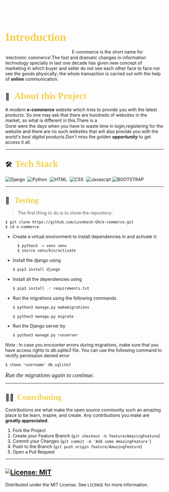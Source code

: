 # <span style="color:#fff; font-family: 'Bebas Neue'; font-size: 2em;">**Shopify** </span>

## <span style="color: #f2cf4a; font-family: Babas; font-size: 1.7em;">Introduction
</span>

<span style="color:#fff; font-family: 'Bebas Neue'; font-size: 1.1em;">***Shopify*** is a e-commerce website.
</span>
E-commerce is the short name for ‘electronic commerce’.The fast and dramatic changes in information technology specially in last one decade has given new concept of marketing in which buyer and seller do not see each other face to face nor see the goods physically; the whole transaction is carried out with the help of **online** communication.    
## 🔭 &nbsp; <span style="color: #f2cf4a; font-family: Babas; font-size: 1.4em;">About this Project
</span>

A modern **e-commerce** website which tries to 
provide you with the latest products. So one may ask that there are hundreds of websites in the market, so what is different in this.There is a<span style="color:#fff; font-family: 'Bebas Neue'; font-size: 1.1em;"> catch in this my friend.
</span><br>
Gone were the days when you have to waste time in login,registering for the website and there are no such websites that will also provide you with the *world's best digital* products.Don't miss the golden ***opportunity*** to get access it all.

----

## 🛠 &nbsp;<span style="color: #f2cf4a; font-family: Babas; font-size: 1.4em;">Tech Stack
</span>


![Django](https://img.shields.io/badge/django%20-%23092E20.svg?&style=for-the-badge&logo=django&logoColor=white)&nbsp;
![Python](https://img.shields.io/badge/python%20-%2314354C.svg?&style=for-the-badge&logo=python&logoColor=white)&nbsp;
![HTML](https://img.shields.io/badge/html5%20-%23E34F26.svg?&style=for-the-badge&logo=html5&logoColor=white)&nbsp;
![CSS](https://img.shields.io/badge/css3%20-%231572B6.svg?&style=for-the-badge&logo=css3&logoColor=white)&nbsp;
![Javascipt](https://img.shields.io/badge/javascript%20-%23323330.svg?&style=for-the-badge&logo=javascript&logoColor=%23F7DF1E)
![BOOTSTRAP](https://img.shields.io/badge/Bootstrap-563D7C?style=for-the-badge&logo=bootstrap&logoColor=white)

----
## 💼 &nbsp; <span style="color: #f2cf4a; font-family: Babas; font-size: 1.2em;">Testing
</span>



>The first thing to do is to clone the repository:

```sh
$ git clone https://github.com/Lovekesh-GH/e-commerce.git
$ cd e-commerce
```


- Create a virtual environment to install dependencies in and activate it:
  ```sh
    $ python3 -m venv venv
    $ source venv/bin/activate
    ```

- Install the django using
    ```sh
    $ pip3 install django
    ```

- Install all the dependencies using
    ```sh
    $ pip3 install -r requirements.txt
    ```
-  Run the migrations using the following commands         
    ```sh
    $ python3 manage.py makemigrations
    ```
    ```sh
    $ python3 manage.py migrate
    ```
- Run the Django server by
    ```sh
    $ python3 manage.py runserver
    ```

*Note :*  In case you encounter errors during migrations, make sure that you have access rights to *db.sqlite3* file. You can use the following command to rectify permission denied error
```sh
$ chown *username* db.sqlite3
```

<span style="font-family: times, serif; font-size:14pt; font-style:italic">Run the migrations again to continue. </span>

----
<!-- CONTRIBUTING -->

## 🤝🏻 &nbsp;<span style="color: #f2cf4a; font-family: Babas; font-size: 1.2em;">Contributing
</span>

Contributions are what make the open source community such an amazing place to be learn, inspire, and create. Any contributions you make are **greatly appreciated**.

1. Fork the Project
2. Create your Feature Branch (`git checkout -b feature/AmazingFeature`)
3. Commit your Changes (`git commit -m 'Add some AmazingFeature'`)
4. Push to the Branch (`git push origin feature/AmazingFeature`)
5. Open a Pull Request
----
<!-- LICENSE -->
## [![License: MIT](https://img.shields.io/badge/License-MIT-yellow.svg)](https://opensource.org/licenses/MIT)  

Distributed under the MIT License. See `LICENSE` for more information.

